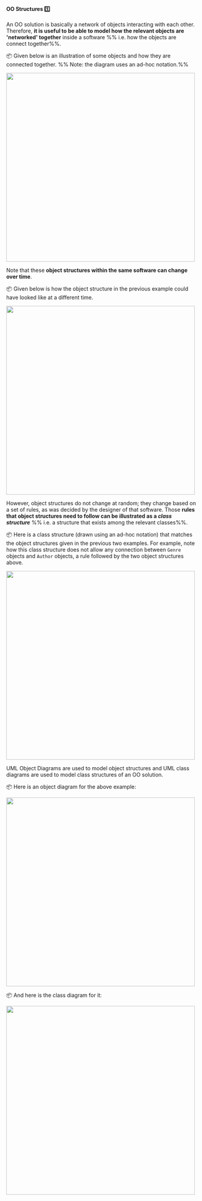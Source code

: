 <link rel="stylesheet" href="{{baseUrl}}/css/textbook.css">

<div class="website-content">

<div id="title">

#### OO Structures :one:

</div>

<div id="body">

An OO solution is basically a network of objects interacting with each other. Therefore, **it is useful to be able to model how the relevant objects are 'networked' together** inside a software %%&nbsp;i.e. how the objects are connect together%%. 

<tip-box> 

:package: Given below is an illustration of some objects and how they are connected together. %%&nbsp;Note: the diagram uses an ad-hoc notation.%%
<p><img src="{{baseUrl}}/modeling/modelingStructures/ooStructures/images/objectsAdHoc.png" width="500" />
<p/>

</tip-box>

Note that these **object structures within the same software can change over time**.

<tip-box> 

:package: Given below is how the object structure in the previous example could have looked like at a different time.
<p><img src="{{baseUrl}}/modeling/modelingStructures/ooStructures/images/objectsAdHoc2.png" width="500" />
<p/>

</tip-box>

However, object structures do not change at random; they change based on a set of rules, as was decided by the designer of that software. Those **rules that object structures need to follow can be illustrated as a _class structure_** %%&nbsp;i.e. a structure that exists among the relevant classes%%.

<tip-box> 

:package: Here is a class structure (drawn using an ad-hoc notation) that matches the object structures given in the previous two examples. For example, note how this class structure does not allow any connection between `Genre` objects and `Author` objects, a rule followed by the two object structures above.
<p><img src="{{baseUrl}}/modeling/modelingStructures/ooStructures/images/classesAdHoc.png" width="500" />
<p/>

</tip-box>

UML Object Diagrams are used to model object structures and UML class diagrams are used to model class structures of an OO solution.

<panel src="../../../../book/uml/objectDiagrams/introduction/full.md" boilerplate header="{{glyphicon_education}} UML → Object Diagrams → Introduction" expanded/> 
<panel src="../../../../book/uml/classDiagrams/introduction/what/full.md" boilerplate header="{{glyphicon_education}} UML → Class Diagrams → Introduction → What" expanded/>

<tip-box> 

:package: Here is an object diagram for the above example:
<p><img src="{{baseUrl}}/modeling/modelingStructures/ooStructures/images/objectDiagram.png" width="500" />

:package: And here is the class diagram for it:
<p><img src="{{baseUrl}}/modeling/modelingStructures/ooStructures/images/classDiagram.png" width="500" />
<p/>

</tip-box>

</div>

<div id="extras">
  <include src="exercises.md"/>
</div>

</div>
